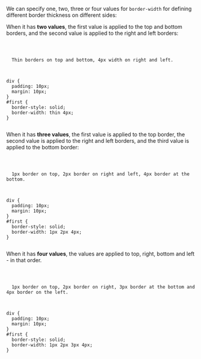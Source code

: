 We can specify one, two, three or four values
for `border-width` for defining
different border thickness on different sides:

When it has **two values**, the first value is applied to the top and bottom borders, and the second value is applied to the right and left borders:

<codeblock language="css" type="lesson">
<code>
<panel language="html">
<div id="first">
  Thin borders on top and bottom, 4px width on right and left.
</div>
</panel>
<panel language="css">
div {
  padding: 10px;
  margin: 10px;
}
#first {
  border-style: solid;
  border-width: thin 4px;
}
</panel>
</code>
</codeblock>

When it has **three values**, the first value is applied to the top border, the second value is applied to the right and left borders, and the third value is applied to the bottom border:

<codeblock language="css" type="lesson">
<code>
<panel language="html">
<div id="first">
  1px border on top, 2px border on right and left, 4px border at the bottom.
</div>
</panel>
<panel language="css">
div {
  padding: 10px;
  margin: 10px;
}
#first {
  border-style: solid;
  border-width: 1px 2px 4px;
}
</panel>
</code>
</codeblock>

When it has **four values**, the values are applied to top, right, bottom and left - in that order.

<codeblock language="css" type="lesson">
<code>
<panel language="html">
<div id="first">
  1px border on top, 2px border on right, 3px border at the bottom and 4px border on the left.
</div>
</panel>
<panel language="css">
div {
  padding: 10px;
  margin: 10px;
}
#first {
  border-style: solid;
  border-width: 1px 2px 3px 4px;
}
</panel>
</code>
</codeblock>